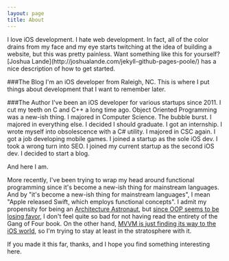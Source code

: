 ```yaml
---
layout: page
title: About
---
```


<p class="message">
  I love iOS development. I hate web development. In fact, all of the color drains from my face and my eye starts twitching at the idea of building a website, but this was pretty painless. Want something like this for yourself? [Joshua Lande](http://joshualande.com/jekyll-github-pages-poole/) has a nice description of how to get started.
</p>

###The Blog
I'm an iOS developer from Raleigh, NC. This is where I put things about development that I want to remember later.

###The Author
I've been an iOS developer for various startups since 2011. I cut my teeth on C and C++ a long time ago. Object Oriented Programming was a new-ish thing. I majored in Computer Science. The bubble burst. I majored in everything else. I decided I should graduate. I got an internship. I wrote myself into obsolescence with a C# utility. I majored in CSC again. I got a job developing mobile games. I joined a startup as the sole iOS dev. I took a wrong turn into SEO. I joined my current startup as the second iOS dev. I decided to start a blog.

And here I am.

More recently, I've been trying to wrap my head around functional programming since it's become a new-ish thing for mainstream languages. And by "it's become a new-ish thing for mainstream languages", I mean "Apple released Swift, which employs functional concepts". I admit my propensity for being an [Architecture Astronaut](http://www.joelonsoftware.com/articles/fog0000000018.html), but [since OOP seems to be losing favor](http://www.smashcompany.com/technology/object-oriented-programming-is-an-expensive-disaster-which-must-end), I don't feel quite so bad for not having read the entirety of the Gang of Four book. On the other hand, [MVVM is just finding its way to the iOS world](http://www.objc.io/issue-13/mvvm.html), so I'm trying to stay at least in the stratosphere with it.

If you made it this far, thanks, and I hope you find something interesting here.
